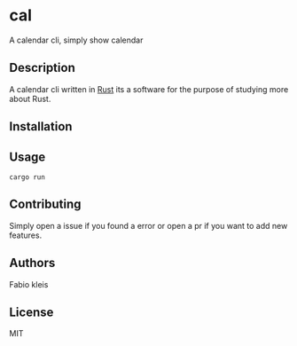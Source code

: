 # cal

A calendar cli, simply show calendar

## Description

A calendar cli written in [Rust](https://doc.rust-lang.org/)
its a software for the purpose of studying more about Rust.

## Installation

## Usage

```console
cargo run
```

## Contributing

Simply open a issue if you found a error or open a pr if you want to add new features.

## Authors 

Fabio kleis

## License

MIT
